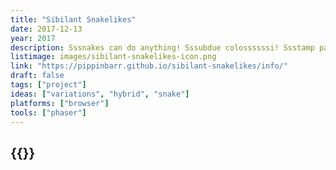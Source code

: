 ```yaml
---
title: "Sibilant Snakelikes"
date: 2017-12-13
year: 2017
description: Sssnakes can do anything! Sssubdue colossssssi! Ssstamp passssssportsss! Sssweep minesss! Ssscore goalsss! Ssstop missssssiles! Circumvent ghossstsss! Ssswwoop through World 1-1! Go sssnakesss!
listimage: images/sibilant-snakelikes-icon.png
link: "https://pippinbarr.github.io/sibilant-snakelikes/info/"
draft: false
tags: ["project"]
ideas: ["variations", "hybrid", "snake"]
platforms: ["browser"]
tools: ["phaser"]
---
```


## {{<param title >}}
